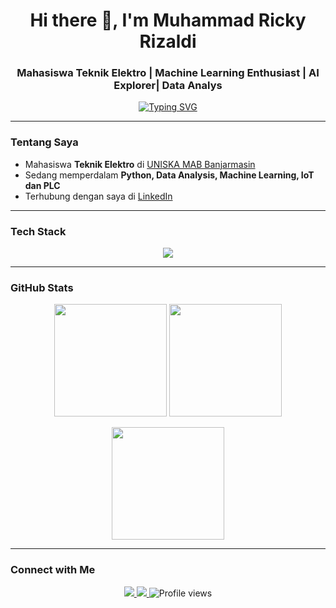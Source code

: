 <!-- Header -->
<h1 align="center">Hi there 👋, I'm Muhammad Ricky Rizaldi</h1>
<h3 align="center">Mahasiswa Teknik Elektro | Machine Learning Enthusiast | AI Explorer| Data Analys</h3>

<!-- Typing SVG -->
<p align="center">
  <a href="https://github.com/DenverCoder1/readme-typing-svg">
    <img src="https://readme-typing-svg.herokuapp.com?font=Fira+Code&weight=500&size=22&pause=1000&color=3EB489&center=true&vCenter=true&width=600&lines=Welcome+to+my+GitHub+Profile!" alt="Typing SVG" />
  </a>
</p>

---

### Tentang Saya
- Mahasiswa **Teknik Elektro** di [UNISKA MAB Banjarmasin](https://uniska-bjm.ac.id)  
- Sedang memperdalam **Python, Data Analysis, Machine Learning, IoT dan PLC**  
- Terhubung dengan saya di [LinkedIn](https://www.linkedin.com/in/mrickyr)  

---

### Tech Stack
<p align="center">
  <img src="https://skillicons.dev/icons?i=python,git,github,linux,vscode,tensorflow,pytorch,sklearn,opencv,docker,prometheus,grafana&perline=6" />
</p>

---

### GitHub Stats
<p align="center">
  <img src="https://github-readme-stats.vercel.app/api?username=mrickyrizaldi&show_icons=true&theme=algolia&count_private=true&hide_border=true" height="180em"/>
  <img src="https://github-readme-stats.vercel.app/api/top-langs/?username=mrickyrizaldi&layout=compact&theme=algolia&hide_border=true" height="180em"/>
</p>

<p align="center">
  <img src="https://github-readme-streak-stats.herokuapp.com/?user=mrickyrizaldi&theme=algolia&hide_border=true" height="180em" />
</p>

---

### Connect with Me
<p align="center">
  <a href="https://www.linkedin.com/in/mrickyr">
    <img src="https://img.shields.io/badge/LinkedIn-0A66C2?style=for-the-badge&logo=linkedin&logoColor=white"/>
  </a>
  <a href="https://github.com/mrickyrizaldi">
    <img src="https://img.shields.io/github/followers/mrickyrizaldi?label=Follow&style=for-the-badge&logo=github"/>
  </a>
  <img src="https://komarev.com/ghpvc/?username=mrickyrizaldi&label=Profile%20views&color=0e75b6&style=for-the-badge" alt="Profile views" />
</p>


